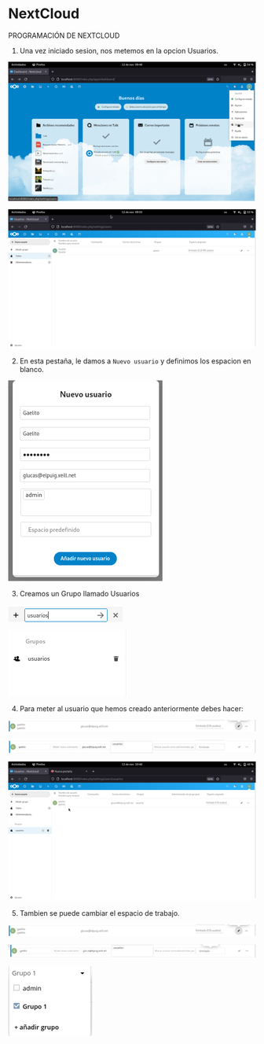 # NextCloud

PROGRAMACIÓN DE NEXTCLOUD

1. Una vez iniciado sesion, nos metemos en la opcion Usuarios.

![](Fotos/N1.png)

![](Fotos/N2.png)


2. En esta pestaña, le damos a ``Nuevo usuario`` y definimos los espacion en blanco.

![](Fotos/N3.png)




3. Creamos un Grupo llamado Usuarios

![](Fotos/N4.png)

![](Fotos/N5.png)





4. Para meter al usuario que hemos creado anteriormente debes hacer:

![](Fotos/N6.png)

![](Fotos/N7.png)

![](Fotos/N8.png)

5. Tambien se puede cambiar el espacio de trabajo.

![](Fotos/N6.png)

![](Fotos/N9.png)

![](Fotos/10.png)
